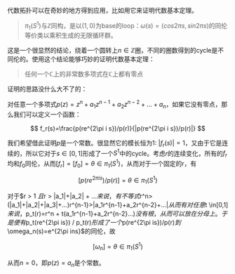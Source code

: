 代数拓扑可以在奇妙的地方得到应用，比如用它来证明代数基本定理。

> $\pi_1(S^1)$与$\mathbb{Z}$同构，是以$(1,0)$为base的loop：$\omega(s) = (cos2\pi s,sin2\pi s)$的同伦等价类以乘积生成的无限循环群。

这是一个很显然的结论，绕着一个圆转上$n\in \mathbb{Z}$圈，不同的圈数得到的cycle是不同伦的。使用这个结论能够巧妙的证明代数基本定理：

> 任何一个$\mathbb{C}$上的非常数多项式在$\mathbb{C}$上都有零点

证明的思路没什么大不了的：

对任意一个多项式$p(z)=z^n+a_1z^{n-1}+a_2z^{n-2}+...+a_n$，如果它没有零点，那么我们可以定义一个函数：

$$
f_r(s)=\frac{p(re^{2\pi i s})/p(r)}{|p(re^{2\pi i s})/p(r)|}
$$

我们希望借此证明$p$是一个常数。很显然它的模长恒为1: $|f_r(s)|=1$，又由于它是连续的，所以它对于$s\in [0,1]$形成了一个$S^1$中的cycle。考虑$r$的连续变化，所有的$f_r$均和$f_0$同伦，从而$[f_r]=[f_0]=\theta \in \pi_1(S^1)$，从而对于一个固定的r，有

$$
[p(re^{2\pi is})/p(r)]=\theta\in\pi_1(S^1)
$$

对于$r > 1 $且$r > |a_1|+|a_2| + ...$来说，有不等式$r^n>(|a_1|+|a_2|+|a_3|+...)r^{n-1}>|a_1r^{n-1}+a_2r^{n-2}+...|$从而有对任意$t \in[0,1]$来说，$p_t(r)=r^n + t(a_1r^{n-1}+a_2r^{n-2}...)$没有根，从而可以放在分母上。于是便有$p_t(re^{2\pi is}) / p_t(r)$形成了一个$p(re^{2\pi is})/p(r)$到$\omega_n(s)=e^{2\pi ins}$的同伦，故

$$
[\omega_n] = \theta \in \pi_1(S^1)
$$

从而$n=0$，即$p(z)=a_n$是个常数。
